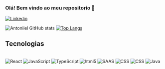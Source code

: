 ### Olá! Bem vindo ao meu repositorio 👋

[![Linkedin](https://img.shields.io/badge/LinkedIn-0077B5?style=for-the-badge&logo=linkedin&logoColor=white)](https://www.linkedin.com/in/antoniiel/)

![Antoniiel GitHub stats](https://github-readme-stats.vercel.app/api?username=Antoniiel&show_icons=true&theme=dracula)
[![Top Langs](https://github-readme-stats.vercel.app/api/top-langs/?username=Antoniiel&layout=compact&theme=dracula)](https://github.com/anuraghazra/github-readme-stats)
## Tecnologias

<div style="display: inline_block"><br/>

<img align="center" alt="React" src="https://img.shields.io/badge/React-20232A?style=for-the-badge&logo=react&logoColor=61DAFB">
<img align="center" alt="JavaScript" src="https://img.shields.io/badge/JavaScript-323330?style=for-the-badge&logo=javascript&logoColor=F7DF1E">
<img align="center" alt="TypeScript" src="https://img.shields.io/badge/TypeScript-007ACC?style=for-the-badge&logo=typescript&logoColor=white">
<img align="center" alt="html5" src="https://img.shields.io/badge/HTML5-E34F26?style=for-the-badge&logo=html5&logoColor=white">
<img align="center" alt="SAAS" src="https://img.shields.io/badge/Sass-CC6699?style=for-the-badge&logo=sass&logoColor=white">
<img align="center" alt="CSS" src="https://img.shields.io/badge/CSS3-1572B6?style=for-the-badge&logo=css3&logoColor=white">
<img align="center" alt="CSS" src="https://img.shields.io/badge/PostgreSQL-316192?style=for-the-badge&logo=postgresql&logoColor=white">
<img align="center" alt="Java" src="https://img.shields.io/badge/Java-ED8B00?style=for-the-badge&logo=java&logoColor=white">


</div>
